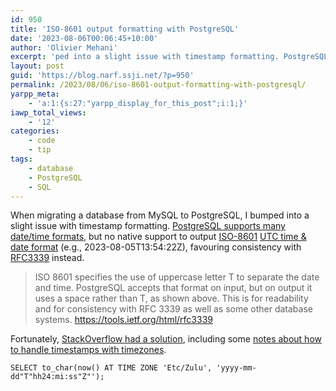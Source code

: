 ```yaml
---
id: 950
title: 'ISO-8601 output formatting with PostgreSQL'
date: '2023-08-06T00:06:45+10:00'
author: 'Olivier Mehani'
excerpt: 'ped into a slight issue with timestamp formatting. PostgreSQL supports many date/time formats, but no native support to output ISO-8601 UTC time & date format. Fortunately, StackOverflow had a solution, including some notes about how to handle timestamps with timezones.'
layout: post
guid: 'https://blog.narf.ssji.net/?p=950'
permalink: /2023/08/06/iso-8601-output-formatting-with-postgresql/
yarpp_meta:
    - 'a:1:{s:27:"yarpp_display_for_this_post";i:1;}'
iawp_total_views:
    - '12'
categories:
    - code
    - tip
tags:
    - database
    - PostgreSQL
    - SQL
---
```


When migrating a database from MySQL to PostgreSQL, I bumped into a slight issue with timestamp formatting. [PostgreSQL supports many date/time formats](<http://PostgreSQL supports many date/time formats>), but no native support to output [ISO-8601](https://www.iso.org/iso-8601-date-and-time-format.html) [UTC time &amp; date format](https://en.wikipedia.org/wiki/ISO_8601) (e.g., 2023-08-05T13:54:22Z), favouring consistency with [RFC3339](https://tools.ietf.org/html/rfc3339) instead.

> ISO 8601 specifies the use of uppercase letter T to separate the date and time. PostgreSQL accepts that format on input, but on output it uses a space rather than T, as shown above. This is for readability and for consistency with RFC 3339 as well as some other database systems. https://tools.ietf.org/html/rfc3339

Fortunately, [StackOverflow had a solution](https://stackoverflow.com/a/39009064), including some [notes about how to handle timestamps with timezones](https://stackoverflow.com/questions/39008759/select-timestamptz-as-utc-zulu-string#comment65370687_39009064).

```
SELECT to_char(now() AT TIME ZONE 'Etc/Zulu', 'yyyy-mm-dd"T"hh24:mi:ss"Z"');
```